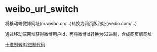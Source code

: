 # weibo_url_switch

将移动端微博网址(m.weibo.cn/...)转换为网页版网址(weibo.com/...)

通过移动端网址获得微博用户id，再将微博id转换为62进制，合成网页版网址

[十进制转62进制代码](https://www.jb51.net/article/49353.htm)
